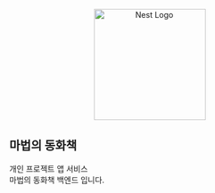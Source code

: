 <p align="center">
  <a href="http://nestjs.com/" target="blank"><img src="https://nestjs.com/img/logo-small.svg" width="200" alt="Nest Logo" /></a>
</p>


## 마법의 동화책
개인 프로젝트 앱 서비스  
마법의 동화책 백엔드 입니다.